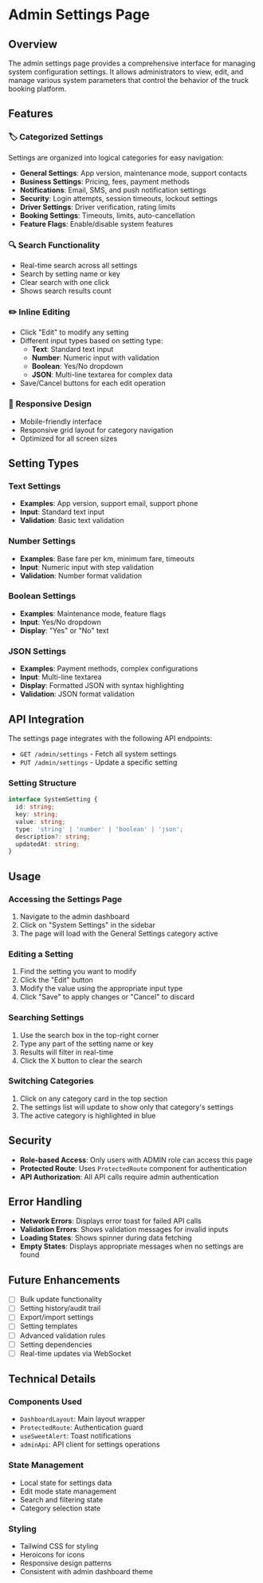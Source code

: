 # Admin Settings Page

## Overview
The admin settings page provides a comprehensive interface for managing system configuration settings. It allows administrators to view, edit, and manage various system parameters that control the behavior of the truck booking platform.

## Features

### 🏷️ **Categorized Settings**
Settings are organized into logical categories for easy navigation:
- **General Settings**: App version, maintenance mode, support contacts
- **Business Settings**: Pricing, fees, payment methods
- **Notifications**: Email, SMS, and push notification settings
- **Security**: Login attempts, session timeouts, lockout settings
- **Driver Settings**: Driver verification, rating limits
- **Booking Settings**: Timeouts, limits, auto-cancellation
- **Feature Flags**: Enable/disable system features

### 🔍 **Search Functionality**
- Real-time search across all settings
- Search by setting name or key
- Clear search with one click
- Shows search results count

### ✏️ **Inline Editing**
- Click "Edit" to modify any setting
- Different input types based on setting type:
  - **Text**: Standard text input
  - **Number**: Numeric input with validation
  - **Boolean**: Yes/No dropdown
  - **JSON**: Multi-line textarea for complex data
- Save/Cancel buttons for each edit operation

### 📱 **Responsive Design**
- Mobile-friendly interface
- Responsive grid layout for category navigation
- Optimized for all screen sizes

## Setting Types

### Text Settings
- **Examples**: App version, support email, support phone
- **Input**: Standard text input
- **Validation**: Basic text validation

### Number Settings
- **Examples**: Base fare per km, minimum fare, timeouts
- **Input**: Numeric input with step validation
- **Validation**: Number format validation

### Boolean Settings
- **Examples**: Maintenance mode, feature flags
- **Input**: Yes/No dropdown
- **Display**: "Yes" or "No" text

### JSON Settings
- **Examples**: Payment methods, complex configurations
- **Input**: Multi-line textarea
- **Display**: Formatted JSON with syntax highlighting
- **Validation**: JSON format validation

## API Integration

The settings page integrates with the following API endpoints:

- `GET /admin/settings` - Fetch all system settings
- `PUT /admin/settings` - Update a specific setting

### Setting Structure
```typescript
interface SystemSetting {
  id: string;
  key: string;
  value: string;
  type: 'string' | 'number' | 'boolean' | 'json';
  description?: string;
  updatedAt: string;
}
```

## Usage

### Accessing the Settings Page
1. Navigate to the admin dashboard
2. Click on "System Settings" in the sidebar
3. The page will load with the General Settings category active

### Editing a Setting
1. Find the setting you want to modify
2. Click the "Edit" button
3. Modify the value using the appropriate input type
4. Click "Save" to apply changes or "Cancel" to discard

### Searching Settings
1. Use the search box in the top-right corner
2. Type any part of the setting name or key
3. Results will filter in real-time
4. Click the X button to clear the search

### Switching Categories
1. Click on any category card in the top section
2. The settings list will update to show only that category's settings
3. The active category is highlighted in blue

## Security

- **Role-based Access**: Only users with ADMIN role can access this page
- **Protected Route**: Uses `ProtectedRoute` component for authentication
- **API Authorization**: All API calls require admin authentication

## Error Handling

- **Network Errors**: Displays error toast for failed API calls
- **Validation Errors**: Shows validation messages for invalid inputs
- **Loading States**: Shows spinner during data fetching
- **Empty States**: Displays appropriate messages when no settings are found

## Future Enhancements

- [ ] Bulk update functionality
- [ ] Setting history/audit trail
- [ ] Export/import settings
- [ ] Setting templates
- [ ] Advanced validation rules
- [ ] Setting dependencies
- [ ] Real-time updates via WebSocket

## Technical Details

### Components Used
- `DashboardLayout`: Main layout wrapper
- `ProtectedRoute`: Authentication guard
- `useSweetAlert`: Toast notifications
- `adminApi`: API client for settings operations

### State Management
- Local state for settings data
- Edit mode state management
- Search and filtering state
- Category selection state

### Styling
- Tailwind CSS for styling
- Heroicons for icons
- Responsive design patterns
- Consistent with admin dashboard theme 
